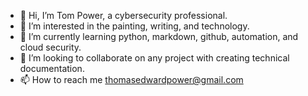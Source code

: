 - 👋 Hi, I’m Tom Power, a cybersecurity professional.
- 👀 I’m interested in the painting, writing, and technology.
- 🌱 I’m currently learning python, markdown, github, automation, and cloud security.
- 💞️ I’m looking to collaborate on any project with creating technical documentation.
- 📫 How to reach me thomasedwardpower@gmail.com

<!---
MaxTPower/MaxTPower is a ✨ special ✨ repository because its `README.md` (this file) appears on your GitHub profile.
You can click the Preview link to take a look at your changes.
--->
